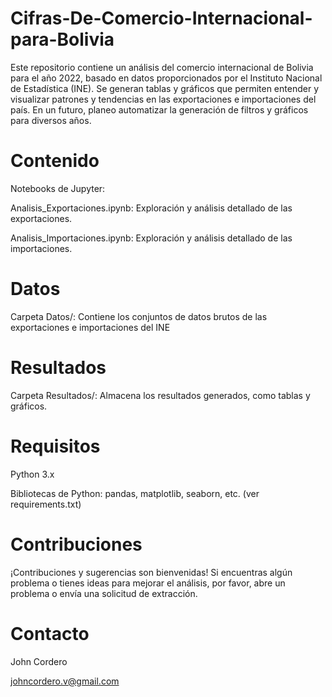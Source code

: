 # Cifras-De-Comercio-Internacional-para-Bolivia
Este repositorio contiene un análisis del comercio internacional de Bolivia para el año 2022, basado en datos proporcionados por el Instituto Nacional de Estadística (INE). Se generan tablas y gráficos que permiten entender y visualizar patrones y tendencias en las exportaciones e importaciones del país. En un futuro, planeo automatizar la generación de filtros y gráficos para diversos años.

# Contenido
Notebooks de Jupyter:

Analisis_Exportaciones.ipynb: Exploración y análisis detallado de las exportaciones.

Analisis_Importaciones.ipynb: Exploración y análisis detallado de las importaciones.

# Datos
Carpeta Datos/: Contiene los conjuntos de datos brutos de las exportaciones e importaciones del INE

# Resultados
Carpeta Resultados/: Almacena los resultados generados, como tablas y gráficos.

# Requisitos
Python 3.x

Bibliotecas de Python: pandas, matplotlib, seaborn, etc. (ver requirements.txt)

# Contribuciones
¡Contribuciones y sugerencias son bienvenidas! Si encuentras algún problema o tienes ideas para mejorar el análisis, por favor, abre un problema o envía una solicitud de extracción.

# Contacto
John Cordero

johncordero.v@gmail.com
